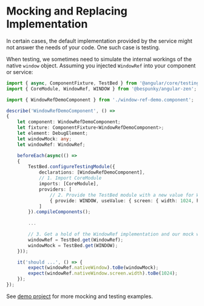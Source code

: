 # Mocking and Replacing Implementation
In certain cases, the default implementation provided by the service might not answer the needs of your code.
One such case is testing.

When testing, we sometimes need to simulate the internal workings of the native `window` object.
Assuming you injected `WindowRef` into your component or service:
```typescript
import { async, ComponentFixture, TestBed } from '@angular/core/testing';
import { CoreModule, WindowRef, WINDOW } from '@bespunky/angular-zen';

import { WindowRefDemoComponent } from './window-ref-demo.component';

describe('WindowRefDemoComponent', () =>
{
    let component: WindowRefDemoComponent;
    let fixture: ComponentFixture<WindowRefDemoComponent>;
    let element: DebugElement;
    let windowMock: any;
    let windowRef: WindowRef;

    beforeEach(async(() =>
    {
        TestBed.configureTestingModule({
            declarations: [WindowRefDemoComponent],
            // 1. Import CoreModule
            imports: [CoreModule],
            providers: [
                // 2. Provide the TestBed module with a new value for WINDOW
                { provide: WINDOW, useValue: { screen: { width: 1024, height: 768 } } }
            ]
        }).compileComponents();
        
        ...

        // 3. Get a hold of the WindowRef implementation and our mock window object
        windowRef = TestBed.get(WindowRef);
        windowMock = TestBed.get(WINDOW);
    }));

    it('should ...', () => {
        expect(windowRef.nativeWindow).toBe(windowMock);
        expect(windowRef.nativeWindow.screen.width).toBe(1024);
    });
});
```

See [demo project](https://dev.azure.com/BeSpunky/BeSpunky%20Libraries/_git/angular-zen?path=%2Fprojects%2Fdemo%2Fsrc%2Fapp%2Fmodules%2Fcore-demo%2Fwindow-ref-demo&version=GBmaster) for more mocking and testing examples.